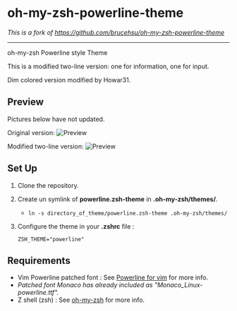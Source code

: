 # oh-my-zsh-powerline-theme

*This is a fork of https://github.com/brucehsu/oh-my-zsh-powerline-theme*

---

oh-my-zsh Powerline style Theme

This is a modified two-line version: one for information, one for input.

Dim colored version modified by Howar31.

## Preview

Pictures below have not updated.

Original version:
![Preview](http://github.com/jeremyFreeAgent/oh-my-zsh-powerline-theme/raw/master/preview.png)

Modified two-line version:
![Preview](https://raw.github.com/brucehsu/oh-my-zsh-powerline-theme/master/twoline-preview.png)

## Set Up

1. Clone the repository.

2. Create un symlink of **powerline.zsh-theme** in **.oh-my-zsh/themes/**.
	* `ln -s directory_of_theme/powerline.zsh-theme .oh-my-zsh/themes/`

3. Configure the theme in your **.zshrc** file :

    ```
    ZSH_THEME="powerline"
    ```

## Requirements

* Vim Powerline patched font : See [Powerline for vim](https://github.com/Lokaltog/vim-powerline.git) for more info.
* *Patched font Monaco has already included as "Monaco_Linux-powerline.ttf".*
* Z shell (zsh) : See [oh-my-zsh](https://github.com/robbyrussell/oh-my-zsh) for more info.

